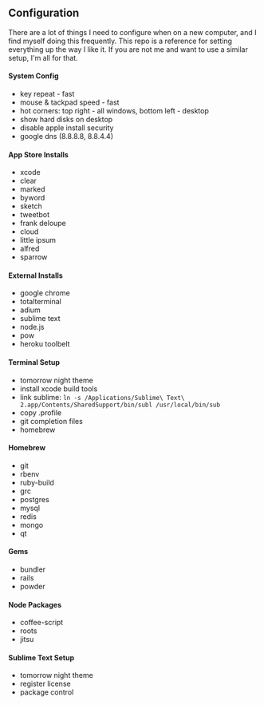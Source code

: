 Configuration
-------------

There are a lot of things I need to configure when on a new computer, and I find myself doing this frequently. This repo is a reference for setting everything up the way I like it. If you are not me and want to use a similar setup, I'm all for that.

#### System Config
- key repeat - fast
- mouse & tackpad speed - fast
- hot corners: top right - all windows, bottom left - desktop
- show hard disks on desktop
- disable apple install security
- google dns (8.8.8.8, 8.8.4.4)

#### App Store Installs
- xcode
- clear
- marked
- byword
- sketch
- tweetbot
- frank deloupe
- cloud
- little ipsum
- alfred
- sparrow

#### External Installs
- google chrome
- totalterminal
- adium
- sublime text
- node.js
- pow
- heroku toolbelt

#### Terminal Setup
- tomorrow night theme
- install xcode build tools
- link sublime: `ln -s /Applications/Sublime\ Text\ 2.app/Contents/SharedSupport/bin/subl /usr/local/bin/sub`
- copy .profile
- git completion files
- homebrew

#### Homebrew
- git
- rbenv
- ruby-build
- grc
- postgres
- mysql
- redis
- mongo
- qt

#### Gems
- bundler
- rails
- powder

#### Node Packages
- coffee-script
- roots
- jitsu

#### Sublime Text Setup
- tomorrow night theme
- register license
- package control
